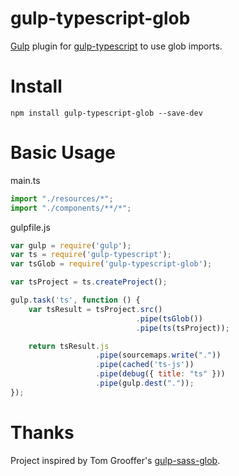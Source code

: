 # gulp-typescript-glob

[Gulp](http://gulpjs.com/) plugin for [gulp-typescript](https://github.com/ivogabe/gulp-typescript) to use glob imports.

# Install

```
npm install gulp-typescript-glob --save-dev
```

# Basic Usage

main.ts

```typescript
import "./resources/*";
import "./components/**/*";

```

gulpfile.js

```javascript
var gulp = require('gulp');
var ts = require('gulp-typescript');
var tsGlob = require('gulp-typescript-glob');

var tsProject = ts.createProject();

gulp.task('ts', function () {
    var tsResult = tsProject.src()
                            .pipe(tsGlob())
                            .pipe(ts(tsProject));

    return tsResult.js
                   .pipe(sourcemaps.write("."))
                   .pipe(cached('ts-js'))
                   .pipe(debug({ title: "ts" }))
                   .pipe(gulp.dest("."));
});
```

# Thanks
Project inspired by Tom Grooffer's [gulp-sass-glob](https://github.com/tomgrooffer/gulp-sass-glob).